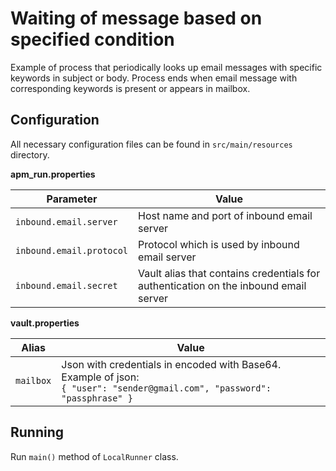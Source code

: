# Waiting of message based on specified condition

Example of process that periodically looks up email messages with specific keywords in subject or body. Process ends 
when email message with corresponding keywords is present or appears in mailbox.    

## Configuration
All necessary configuration files can be found in `src/main/resources` directory.

**apm_run.properties**

| Parameter     | Value         |
| ------------- |---------------|
| `inbound.email.server` | Host name and port of inbound email server |
| `inbound.email.protocol` | Protocol which is used by inbound email server |
| `inbound.email.secret` | Vault alias that contains credentials for authentication on the inbound email server |

**vault.properties**

| Alias     | Value         |
| ------------- |---------------|
| `mailbox` | Json with credentials in encoded with Base64. Example of json:<br>`{ "user": "sender@gmail.com", "password": "passphrase" }` |

## Running

Run `main()` method of `LocalRunner` class.